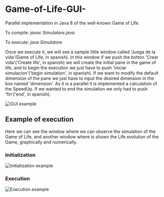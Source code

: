# Game-of-Life-GUI-
Parallel implementation in Java 8 of the well-known Game of Life.

To compile:
  *javac Simulatore.java*
 
 To execute:
  *java Simulatore*
  
Once we execute it, we will see a sample little window called 'Juega de la vida'(Game of Life, in spanish). In this window if we push the botton 'Crear vida'('Create life', in spanish) we will create the initial pane in the game of life, and to begin the execution we just have to push 'iniciar simulacion'('begin simulation', in spanish). If we want to modify the default dimension of the pane we just have to input the desired dimension in the box named 'dimension'. As it is a parallel it is implemented a calculation of the SpeedUp. If we wanted to end the simulation we only had to push 'fin'('end', in spanish).

![GUI example](https://github.com/coloal/Game-of-Life-GUI-/blob/master/VentanaSimulador.png)

## Example of execution
Here we can see the window where we can observe the simulation of the Game of Life, and another window where is shown the Life evolution of the Game, graphically and numerically.

### Initialization
![Initialization example](https://github.com/coloal/Game-of-Life-GUI-/blob/master/ExampleOfInitialization.png)

### Execution
![Execution example](https://github.com/coloal/Game-of-Life-GUI-/blob/master/ExampleOfExecution.png)

